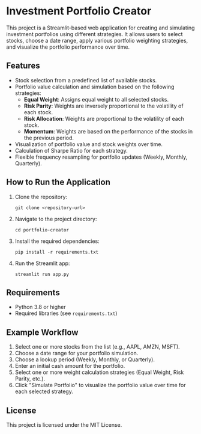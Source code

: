 # Investment Portfolio Creator

This project is a Streamlit-based web application for creating and simulating investment portfolios using different strategies. It allows users to select stocks, choose a date range, apply various portfolio weighting strategies, and visualize the portfolio performance over time.

## Features

- Stock selection from a predefined list of available stocks.
- Portfolio value calculation and simulation based on the following strategies:
  - **Equal Weight**: Assigns equal weight to all selected stocks.
  - **Risk Parity**: Weights are inversely proportional to the volatility of each stock.
  - **Risk Allocation**: Weights are proportional to the volatility of each stock.
  - **Momentum**: Weights are based on the performance of the stocks in the previous period.
- Visualization of portfolio value and stock weights over time.
- Calculation of Sharpe Ratio for each strategy.
- Flexible frequency resampling for portfolio updates (Weekly, Monthly, Quarterly).

## How to Run the Application

1. Clone the repository:

    ```
    git clone <repository-url>
    ```

2. Navigate to the project directory:

    ```
    cd portfolio-creator
    ```

3. Install the required dependencies:

    ```
    pip install -r requirements.txt
    ```

4. Run the Streamlit app:

    ```
    streamlit run app.py
    ```

## Requirements

- Python 3.8 or higher
- Required libraries (see `requirements.txt`)

## Example Workflow

1. Select one or more stocks from the list (e.g., AAPL, AMZN, MSFT).
2. Choose a date range for your portfolio simulation.
3. Choose a lookup period (Weekly, Monthly, or Quarterly).
4. Enter an initial cash amount for the portfolio.
5. Select one or more weight calculation strategies (Equal Weight, Risk Parity, etc.).
6. Click "Simulate Portfolio" to visualize the portfolio value over time for each selected strategy.

## License

This project is licensed under the MIT License.
